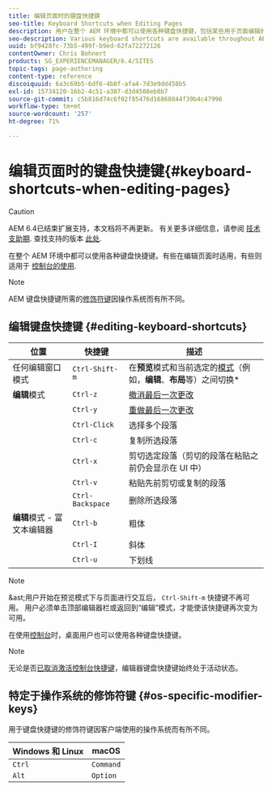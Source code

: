 ```yaml
---
title: 编辑页面时的键盘快捷键
seo-title: Keyboard Shortcuts when Editing Pages
description: 用户在整个 AEM 环境中都可以使用各种键盘快捷键，包括某些用于页面编辑的快捷键
seo-description: Various keyboard shortcuts are available throughout AEM, including some for page editing
uuid: bf9428fc-73b5-499f-b9ed-62fa72272126
contentOwner: Chris Bohnert
products: SG_EXPERIENCEMANAGER/6.4/SITES
topic-tags: page-authoring
content-type: reference
discoiquuid: 6a3c69b5-6df6-4b8f-afa4-7d3e9dd458b5
exl-id: 15734120-16b2-4c51-a387-d3d4508eb0b7
source-git-commit: c5b816d74c6f02f85476d16868844f39b4c47996
workflow-type: tm+mt
source-wordcount: '257'
ht-degree: 71%

---
```


# 编辑页面时的键盘快捷键{#keyboard-shortcuts-when-editing-pages}

>[!CAUTION]
>
>AEM 6.4已结束扩展支持，本文档将不再更新。 有关更多详细信息，请参阅 [技术支助期](https://helpx.adobe.com/cn/support/programs/eol-matrix.html). 查找支持的版本 [此处](https://experienceleague.adobe.com/docs/).

在整个 AEM 环境中都可以使用各种键盘快捷键。有些在编辑页面时适用，有些则适用于 [控制台的使用](/help/sites-authoring/keyboard-shortcuts.md).

>[!NOTE]
>
>AEM 键盘快捷键所需的[修饰符键](/help/sites-authoring/page-authoring-keyboard-shortcuts.md#os-specific-modifier-keys)因操作系统而有所不同。

## 编辑键盘快捷键 {#editing-keyboard-shortcuts}

| 位置 | 快捷键 | 描述 |
|---|---|---|
| 任何编辑窗口模式 | `Ctrl-Shift-m` | 在&#x200B;**预览**&#x200B;模式和当前选定的[模式](/help/sites-authoring/author-environment-tools.md#page-modes)</a>（例如，**编辑**、**布局**&#x200B;等）之间切换* |
| **编辑**&#x200B;模式 | `Ctrl-z` | [撤消最后一次更改](/help/sites-authoring/editing-content.md#undoing-and-redoing-page-edits) |
|  | `Ctrl-y` | [重做最后一次更改](/help/sites-authoring/editing-content.md#undoing-and-redoing-page-edits) |
|  | `Ctrl-Click` | 选择多个段落 |
|  | `Ctrl-c` | 复制所选段落 |
|  | `Ctrl-x` | 剪切选定段落（剪切的段落在粘贴之前仍会显示在 UI 中） |
|  | `Ctrl-v` | 粘贴先前剪切或复制的段落 |
|  | `Ctrl-Backspace` | 删除所选段落 |
| **编辑**&#x200B;模式 - 富文本编辑器 | `Ctrl-b` | 粗体 |
|  | `Ctrl-I` | 斜体 |
|  | `Ctrl-u` | 下划线 |

>[!NOTE]
>
>&amp;ast;用户开始在预览模式下与页面进行交互后， `Ctrl-Shift-m` 快捷键不再可用。 用户必须单击顶部编辑器栏或返回到“编辑”模式，才能使该快捷键再次变为可用。

在使用[控制台](/help/sites-authoring/keyboard-shortcuts.md)时，桌面用户也可以使用各种键盘快捷键。

>[!NOTE]
>
>无论是否[已取消激活控制台快捷键](/help/sites-authoring/keyboard-shortcuts.md#deactivating-keyboard-shortcuts)，编辑器键盘快捷键始终处于活动状态。

## 特定于操作系统的修饰符键 {#os-specific-modifier-keys}

用于键盘快捷键的修饰符键因客户端使用的操作系统而有所不同。

| Windows 和 Linux | macOS |
|---|---|
| `Ctrl` | `Command` |
| `Alt` | `Option` |
